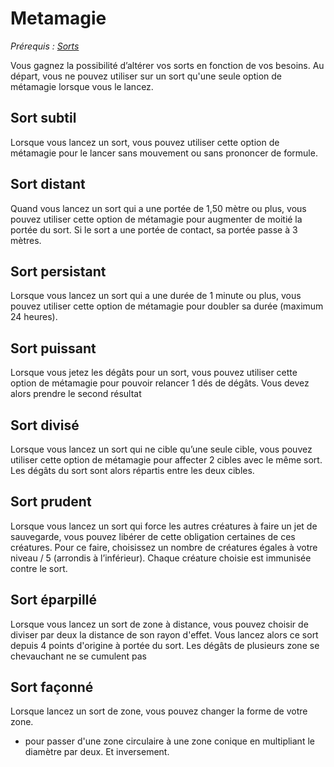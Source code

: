 # Metamagie
*Prérequis : [Sorts](Sorts.md)* 

Vous gagnez la possibilité d’altérer vos sorts en fonction de vos besoins. Au départ, vous ne pouvez utiliser sur un sort qu'une seule option de métamagie lorsque vous le lancez.

## Sort subtil

Lorsque vous lancez un sort, vous pouvez utiliser cette option de métamagie pour le lancer sans mouvement ou sans prononcer de formule.

## Sort distant

Quand vous lancez un sort qui a une portée de 1,50 mètre ou plus, vous pouvez utiliser cette option de métamagie pour augmenter de moitié la portée du sort. Si le sort a une portée de contact, sa portée passe à 3 mètres.

## Sort persistant

Lorsque vous lancez un sort qui a une durée de 1 minute ou plus, vous pouvez utiliser cette option de métamagie pour doubler sa durée (maximum 24 heures).

## Sort puissant

Lorsque vous jetez les dégâts pour un sort, vous pouvez utiliser cette option de métamagie pour pouvoir relancer 1 dés de dégâts. Vous devez alors prendre le second résultat

## Sort divisé

Lorsque vous lancez un sort qui ne cible qu’une seule cible, vous pouvez utiliser cette option de métamagie pour affecter 2 cibles avec le même sort. Les dégâts du sort sont alors répartis entre les deux cibles.

## Sort prudent

Lorsque vous lancez un sort qui force les autres créatures à faire un jet de sauvegarde, vous pouvez libérer de cette obligation certaines de ces créatures. Pour ce faire, choisissez un nombre de créatures égales à votre niveau / 5 (arrondis à l’inférieur). Chaque créature choisie est immunisée contre le sort.

## Sort éparpillé

Lorsque vous lancez un sort de zone à distance, vous pouvez choisir de diviser par deux la distance de son rayon d'effet. Vous lancez alors ce sort depuis 4 points d'origine à portée du sort. Les dégâts de plusieurs zone se chevauchant ne se cumulent pas

## Sort façonné

Lorsque lancez un sort de zone, vous pouvez changer la forme de votre zone. 
- pour passer d'une zone circulaire à une zone conique en multipliant le diamètre par deux. Et inversement.

